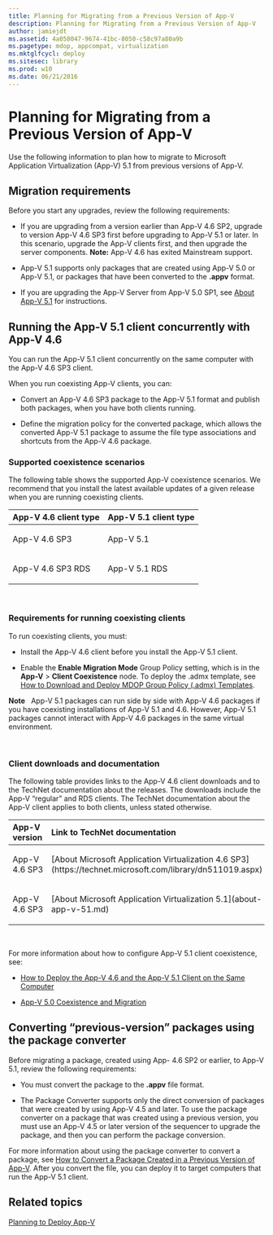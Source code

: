 ```yaml
---
title: Planning for Migrating from a Previous Version of App-V
description: Planning for Migrating from a Previous Version of App-V
author: jamiejdt
ms.assetid: 4a058047-9674-41bc-8050-c58c97a80a9b
ms.pagetype: mdop, appcompat, virtualization
ms.mktglfcycl: deploy
ms.sitesec: library
ms.prod: w10
ms.date: 06/21/2016
---
```



# Planning for Migrating from a Previous Version of App-V


Use the following information to plan how to migrate to Microsoft Application Virtualization (App-V) 5.1 from previous versions of App-V.

## Migration requirements


Before you start any upgrades, review the following requirements:

-   If you are upgrading from a version earlier than App-V 4.6 SP2, upgrade to version App-V 4.6 SP3 first before upgrading to App-V 5.1 or later. In this scenario, upgrade the App-V clients first, and then upgrade the server components.
**Note:** App-V 4.6 has exited Mainstream support.

-   App-V 5.1 supports only packages that are created using App-V 5.0 or App-V 5.1, or packages that have been converted to the **.appv** format.

-   If you are upgrading the App-V Server from App-V 5.0 SP1, see [About App-V 5.1](about-app-v-51.md#bkmk-migrate-to-51) for instructions.

## Running the App-V 5.1 client concurrently with App-V 4.6


You can run the App-V 5.1 client concurrently on the same computer with the App-V 4.6 SP3 client.

When you run coexisting App-V clients, you can:

-   Convert an App-V 4.6 SP3 package to the App-V 5.1 format and publish both packages, when you have both clients running.

-   Define the migration policy for the converted package, which allows the converted App-V 5.1 package to assume the file type associations and shortcuts from the App-V 4.6 package.

### Supported coexistence scenarios

The following table shows the supported App-V coexistence scenarios. We recommend that you install the latest available updates of a given release when you are running coexisting clients.

<table>
<colgroup>
<col width="50%" />
<col width="50%" />
</colgroup>
<thead>
<tr class="header">
<th align="left">App-V 4.6 client type</th>
<th align="left">App-V 5.1 client type</th>
</tr>
</thead>
<tbody>
<tr class="odd">
<td align="left"><p>App-V 4.6 SP3</p></td>
<td align="left"><p>App-V 5.1</p></td>
</tr>
<tr class="even">
<td align="left"><p>App-V 4.6 SP3 RDS</p></td>
<td align="left"><p>App-V 5.1 RDS</p></td>
</tr>
</tbody>
</table>

 

### Requirements for running coexisting clients

To run coexisting clients, you must:

-   Install the App-V 4.6 client before you install the App-V 5.1 client.

-   Enable the **Enable Migration Mode** Group Policy setting, which is in the **App-V** &gt; **Client Coexistence** node. To deploy the .admx template, see [How to Download and Deploy MDOP Group Policy (.admx) Templates](https://technet.microsoft.com/library/dn659707.aspx).

**Note**  
App-V 5.1 packages can run side by side with App-V 4.6 packages if you have coexisting installations of App-V 5.1 and 4.6. However, App-V 5.1 packages cannot interact with App-V 4.6 packages in the same virtual environment.

 

### Client downloads and documentation

The following table provides links to the App-V 4.6 client downloads and to the TechNet documentation about the releases. The downloads include the App-V “regular” and RDS clients. The TechNet documentation about the App-V client applies to both clients, unless stated otherwise.

<table>
<colgroup>
<col width="33%" />
<col width="50%" />
</colgroup>
<thead>
<tr class="header">
<th align="left">App-V version</th>
<th align="left">Link to TechNet documentation</th>
</tr>
</thead>
<tbody>
<tr class="odd">
<td align="left"><p>App-V 4.6 SP3</p></td>
<td align="left"><p>[About Microsoft Application Virtualization 4.6 SP3](https://technet.microsoft.com/library/dn511019.aspx)</p></td>
</tr>
<tr class="even">
<td align="left"><p>App-V 4.6 SP3</p></td>
<td align="left"><p>[About Microsoft Application Virtualization 5.1](about-app-v-51.md)</p></td>
</tr>
</tbody>
</table>

 

For more information about how to configure App-V 5.1 client coexistence, see:

-   [How to Deploy the App-V 4.6 and the App-V 5.1 Client on the Same Computer](how-to-deploy-the-app-v-46-and-the-app-v--51-client-on-the-same-computer.md)

-   [App-V 5.0 Coexistence and Migration](https://technet.microsoft.com/windows/jj835811.aspx)

## <a href="" id="converting--previous-version--packages-using-the-package-converter-"></a>Converting “previous-version” packages using the package converter


Before migrating a package, created using App- 4.6 SP2 or earlier, to App-V 5.1, review the following requirements:

-   You must convert the package to the **.appv** file format.

-   The Package Converter supports only the direct conversion of packages that were created by using App-V 4.5 and later. To use the package converter on a package that was created using a previous version, you must use an App-V 4.5 or later version of the sequencer to upgrade the package, and then you can perform the package conversion.

For more information about using the package converter to convert a package, see [How to Convert a Package Created in a Previous Version of App-V](how-to-convert-a-package-created-in-a-previous-version-of-app-v51.md). After you convert the file, you can deploy it to target computers that run the App-V 5.1 client.






## Related topics


[Planning to Deploy App-V](planning-to-deploy-app-v51.md)

 

 





